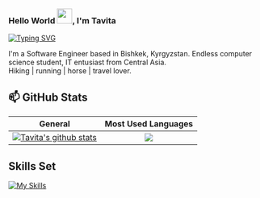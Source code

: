 ### Hello World <img src="https://raw.githubusercontent.com/MartinHeinz/MartinHeinz/master/wave.gif" width="30px">, I'm Tavita 

[![Typing SVG](https://readme-typing-svg.herokuapp.com?color=#00000da&lines=Frontend+Developer;Endless+Computer+Science+student+XD;Problem+Solver)](https://git.io/typing-svg)

I'm a Software Engineer based in Bishkek, Kyrgyzstan. Endless computer science student, IT entusiast from Central Asia. </br> Hiking | running | horse | travel lover.

 
## 📫 GitHub Stats
| General         | Most Used Languages |
|--------------|:-----:|
| <a href="https://github.com/tavigul/tavigul"><img align="center" src="https://github-readme-stats.vercel.app/api?username=tavigul&count_private=true&show_icons=true&include_all_commits=true&theme=jolly&hide_border=true" alt="Tavita's github stats" /></a>  |   <a href="https://github.com/lertsoft/lertsoft"><img align="center" src="https://github-readme-stats.vercel.app/api/top-langs/?username=tavigul&langs_count=5" /></a> |        


## Skills Set

[![My Skills](https://skillicons.dev/icons?i=javascript,typescript,react,vue,nodejs,html,css,&theme=dark)](https://skillicons.dev)

